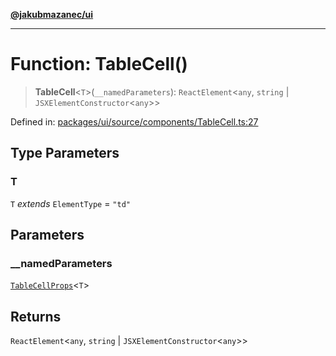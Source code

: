 [**@jakubmazanec/ui**](../README.md)

---

# Function: TableCell()

> **TableCell**\<`T`\>(`__namedParameters`): `ReactElement`\<`any`, `string` \|
> `JSXElementConstructor`\<`any`\>\>

Defined in:
[packages/ui/source/components/TableCell.ts:27](https://github.com/jakubmazanec/tools/blob/a1a5edf56256b0aa4e209cc73bc7a07f5d7fc236/packages/ui/source/components/TableCell.ts#L27)

## Type Parameters

### T

`T` _extends_ `ElementType` = `"td"`

## Parameters

### \_\_namedParameters

[`TableCellProps`](../type-aliases/TableCellProps.md)\<`T`\>

## Returns

`ReactElement`\<`any`, `string` \| `JSXElementConstructor`\<`any`\>\>
